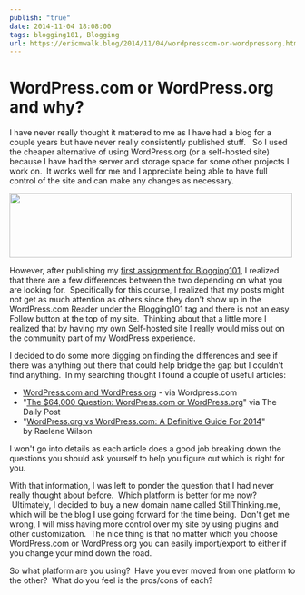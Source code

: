 ```yaml
---
publish: "true"
date: 2014-11-04 18:08:00
tags: blogging101, Blogging
url: https://ericmwalk.blog/2014/11/04/wordpresscom-or-wordpressorg.html
---
```


# WordPress.com or WordPress.org and why?

I have never really thought it mattered to me as I have had a blog for a couple years but have never really consistently published stuff.   So I used the cheaper alternative of using WordPress.org (or a self-hosted site) because I have had the server and storage space for some other projects I work on.  It works well for me and I appreciate being able to have full control of the site and can make any changes as necessary.

<img src="uploads/2021/7e7a1ec47c.png" width="498" height="113" alt="" />

However, after publishing my <a href="https://ericmwalk.blog/2014/11/03/starting-from-the.html">first assignment for Blogging101</a>, I realized that there are a few differences between the two depending on what you are looking for.  Specifically for this course, I realized that my posts might not get as much attention as others since they don't show up in the WordPress.com Reader under the Blogging101 tag and there is not an easy Follow button at the top of my site.  Thinking about that a little more I realized that by having my own Self-hosted site I really would miss out on the community part of my WordPress experience.

I decided to do some more digging on finding the differences and see if there was anything out there that could help bridge the gap but I couldn't find anything.  In my searching thought I found a couple of useful articles:
<ul>
<li><a href="http://en.support.wordpress.com/com-vs-org/" target="_blank" rel="noopener">WordPress.com and WordPress.org</a> - via Wordpress.com</li>
<li>"<a href="http://dailypost.wordpress.com/2013/11/14/com-or-org/" target="_blank" rel="noopener">The $64,000 Question: WordPress.com or WordPress.org</a>" via The Daily Post</li>
<li>"<a href="https://premium.wpmudev.org/blog/wordpress-com-and-wordpress-org/" target="_blank" rel="noopener">WordPress.org vs WordPress.com: A Definitive Guide For 2014</a>" by Raelene Wilson</li>
</ul>
I won't go into details as each article does a good job breaking down the questions you should ask yourself to help you figure out which is right for you.

With that information, I was left to ponder the question that I had never really thought about before.  Which platform is better for me now?  Ultimately, I decided to buy a new domain name called StillThinking.me, which will be the blog I use going forward for the time being.  Don't get me wrong, I will miss having more control over my site by using plugins and other customization.  The nice thing is that no matter which you choose WordPress.com or WordPress.org you can easily import/export to either if you change your mind down the road.

So what platform are you using?  Have you ever moved from one platform to the other?  What do you feel is the pros/cons of each?
